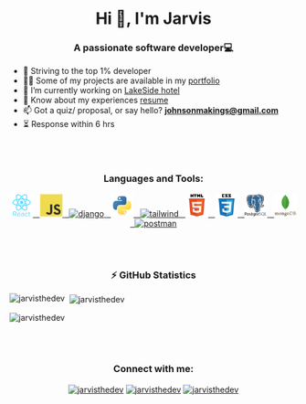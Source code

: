 <h1 align="center">Hi 👋, I'm Jarvis</h1>
<h3 align="center">A passionate software developer💻</h3>

- 🏁️ Striving to the top 1% developer
- 👨‍💻 Some of my projects are available in my [portfolio](https://jarviscodes.netlify.app/)
- 🔭 I’m currently working on [LakeSide hotel](https://github.com/dotjarvis/lakeSide-hotel/)
- 📄 Know about my experiences [resume](https://docs.google.com/document/d/e/2PACX-1vQB4kJM6NT3GIcIza46dOWVFlWyYsU0CefhF7zKboVdBVR9z_bjRoEBDrxD6EymF_jyQ6XULPYnUjAL/pub)
- 📫 Got a quiz/ proposal, or say hello? **johnsonmakings@gmail.com**
- ⏳ Response within 6 hrs

<br/>
<br/>
<h3 align="center">Languages and Tools:</h3>
<p align="center">
  <a href="https://reactjs.org/" target="_blank" rel="noreferrer"> 
    <img src="https://raw.githubusercontent.com/devicons/devicon/master/icons/react/react-original-wordmark.svg" alt="react" width="40" height="40"/> 
  </a>
  <a href="https://developer.mozilla.org/en-US/docs/Web/JavaScript" target="_blank" rel="noreferrer"> &nbsp;
    <img src="https://raw.githubusercontent.com/devicons/devicon/master/icons/javascript/javascript-original.svg" alt="javascript" width="40" height="40"/> 
  </a>
  <a href="https://www.djangoproject.com/" target="_blank" rel="noreferrer"> &nbsp;
    <img src="https://cdn.worldvectorlogo.com/logos/django.svg" alt="django" width="40" height="40"/> 
  </a>   
  <a href="https://www.python.org" target="_blank" rel="noreferrer"> &nbsp;
    <img src="https://raw.githubusercontent.com/devicons/devicon/master/icons/python/python-original.svg" alt="python" width="40" height="40"/> 
  </a>
  <a href="https://tailwindcss.com/" target="_blank" rel="noreferrer"> &nbsp;
    <img src="https://www.vectorlogo.zone/logos/tailwindcss/tailwindcss-icon.svg" alt="tailwind" width="40" height="40"/> 
  </a>
  <a href="https://www.w3.org/html/" target="_blank" rel="noreferrer"> &nbsp;
    <img src="https://raw.githubusercontent.com/devicons/devicon/master/icons/html5/html5-original-wordmark.svg" alt="html5" width="40" height="40"/> 
  </a>
  <a href="https://www.w3schools.com/css/" target="_blank" rel="noreferrer"> &nbsp;
    <img src="https://raw.githubusercontent.com/devicons/devicon/master/icons/css3/css3-original-wordmark.svg" alt="css3" width="40" height="40"/>
  </a>
  <a href="https://www.postgresql.org" target="_blank" rel="noreferrer"> &nbsp;
    <img src="https://raw.githubusercontent.com/devicons/devicon/master/icons/postgresql/postgresql-original-wordmark.svg" alt="postgresql" width="40" height="40"/> 
  </a>   
  <a href="https://www.mongodb.com/" target="_blank" rel="noreferrer"> &nbsp;
    <img src="https://raw.githubusercontent.com/devicons/devicon/master/icons/mongodb/mongodb-original-wordmark.svg" alt="mongodb" width="40" height="40"/> 
  </a>
  <a href="https://postman.com" target="_blank" rel="noreferrer"> &nbsp;
    <img src="https://www.vectorlogo.zone/logos/getpostman/getpostman-icon.svg" alt="postman" width="40" height="40"/> 
  </a>
</p>

<br/>
<br/>

<h3 align="center">⚡ GitHub Statistics</h3>
<p>
  <img align="left" src="https://github-readme-stats.vercel.app/api/top-langs?username=jarvisthedev&show_icons=true&locale=en&layout=compact" alt="jarvisthedev" />
</p>
<p>
  &nbsp;
  <img align="center" src="https://github-readme-stats.vercel.app/api?username=jarvisthedev&show_icons=true&locale=en" alt="jarvisthedev" />
</p>
<p>
  <img align="center" src="https://github-readme-streak-stats.herokuapp.com/?user=jarvisthedev&" alt="jarvisthedev" />
</p>

<br/>
<br/>

<h3 align="center">Connect with me:</h3>
<p align="center">
<a href="https://twitter.com/jarvisthedev" target="blank"><img align="center" src="https://raw.githubusercontent.com/rahuldkjain/github-profile-readme-generator/master/src/images/icons/Social/twitter.svg" alt="jarvisthedev" height="30" width="40" /></a>
<a href="https://linkedin.com/in/jarvisthedev" target="blank"><img align="center" src="https://raw.githubusercontent.com/rahuldkjain/github-profile-readme-generator/master/src/images/icons/Social/linked-in-alt.svg" alt="jarvisthedev" height="30" width="40" /></a>
<a href="https://instagram.com/jarvisthedev" target="blank"><img align="center" src="https://raw.githubusercontent.com/rahuldkjain/github-profile-readme-generator/master/src/images/icons/Social/instagram.svg" alt="jarvisthedev" height="30" width="40" /></a>
</p>

